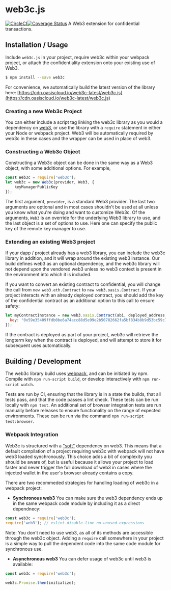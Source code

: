 # web3c.js
[![CircleCI](https://circleci.com/gh/oasislabs/web3c.js.svg?style=svg&circle-token=945fafdbfe2abf2c7b83b728a9db0eb8725edd53)](https://circleci.com/gh/oasislabs/web3c.js)[![Coverage Status](https://coveralls.io/repos/github/oasislabs/web3c.js/badge.svg?t=Q8lw6G)](https://coveralls.io/github/oasislabs/web3c.js)
A Web3 extension for confidential transactions.

## Installation / Usage
Include `web3c.js` in your project, require web3c within your webpack project, or
attach the confidentiality extension onto your existing use of Web3.

```bash
$ npm install --save web3c
```

For convenience, we automatically build the latest version of the library here:
[https://cdn.oasiscloud.io/web3c-latest/web3c.js](https://cdn.oasiscloud.io/web3c-latest/web3c.js)

### Creating a new Web3c Project

You can either include a script tag linking the web3c library as you would a
dependency on [web3](http://github.com/ethereum/web3.js/), or use the library
with a `require` statement in either your Node or webpack project. Web3
will be automatically required by web3c in these cases and the wrapper can be
used in place of web3.

### Constructing a Web3c Object

Constructing a Web3c object can be done in the same way as a Web3 object, with
some additional options. For example,

```javascript
const Web3c = require('web3c');
let web3c = new Web3c(provider, Web3, {
    keyManagerPublicKey
});
```

The first argument, `provider`, is a standard Web3 provider. The last two arguments
are optional and in most cases shouldn't be used at all unless you know what you're
doing and want to customize Web3c. Of the arguments, `Web3` is an override for
the underlying Web3 library to use, and the last object is a set of options to use.
Here one can specify the public key of the remote key manager to use.

### Extending an existing Web3 project

If your dapp / project already has a web3 library, you can include the web3c
library in addition, and it will wrap around the existing web3 instance.
Our build defines web3 as an optional dependency, and the web3c library will
not depend upon the vendored web3 unless no web3 context is present in the
environment into which it is included.

If you want to convert an existing contract to confidential, you will change
the call from `new web3.eth.Contract` to `new web3.oasis.Contract`. If your
project interacts with an already deployed contract, you should add the key
of the confidential contract as an additional option to this call to ensure
safety:
```javascript
let myContractInstance = new web3.oasis.Contract(abi, deployed_address, {
  key: "0x59e35409ffdb0be6a74acc88d5e99e2b50782662fa5bf834b8b9d53bc59c7c4a"
});
```

If the contract is deployed as part of your project, web3c will retrieve the
longterm key when the contract is deployed, and will attempt to store it for
subsequent uses automatically.

## Building / Development

The web3c library build uses [webpack](https://webpack.js.org/),
and can be initiated by npm. Compile with `npm run-script build`, or
develop interactively with `npm run-script watch`.

Tests are run by CI, ensuring that the library is in a state the builds, that
all tests pass, and that the code passes a lint check. These tests can be
run locally with `npm test`. An additional set of browser integration tests
are run manually before releases to ensure functionality on the range of
expected environments. These can be run via the command
`npm run-script test:browser`.

### Webpack Integration

Web3c is structured with a ["soft"](https://webpack.js.org/guides/code-splitting/)
dependency on web3. This means that a default compilation of a project requiring
web3c with webpack will not have web3 loaded synchronously. This choice adds
a bit of complexity you should be aware of, but is useful because it allows your
project to load faster and never trigger the full download of web3 in cases where
the injected wallet in the user's browser already contains a copy.

There are two recommeded strategies for handling loading of web3c in a webpack
project:

* **Synchronous web3** You can make sure the web3 dependency ends up in the same
webpack code module by including it as a direct dependnecy:
```javascript
const web3c = require('web3c');
require('web3'); // eslint-disable-line no-unused-expressions
```
Note: You don't need to use web3, as all of its methods are accessible through the
web3c object. Adding a `require` call somewhere in your project is a simple way
to pull the dependent code into the same code module for synchronous use.

* **Asynchronous web3** You can defer usage of web3c until web3 is available:
```javascript
const web3c = require('web3c');
...
web3c.Promise.then(initialize);
```
